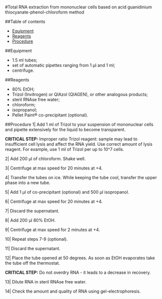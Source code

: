 #Total RNA extraction from mononuclear cells based on acid guanidinium thiocyanate-phenol-chloroform method

##Table of contents
 * [Equipment](https://github.com/repseqio/protocols/blob/master/Total%20RNA%20extraction%20based%20on%20acid%20guanidinium%20thiocyanate-phenol-chloroform%20method.md#equipment)
 * [Reagents](https://github.com/repseqio/protocols/blob/master/Total%20RNA%20extraction%20based%20on%20acid%20guanidinium%20thiocyanate-phenol-chloroform%20method.md#reagents)
 * [Procedure](https://github.com/repseqio/protocols/blob/master/Total%20RNA%20extraction%20based%20on%20acid%20guanidinium%20thiocyanate-phenol-chloroform%20method.md#procedure)
 
##Equipment
 * 1.5 ml tubes;
 * set of automatic pipettes ranging from 1 µl and 1 ml;
 * centrifuge.
 
##Reagents
 * 80% EtOH;
 * Trizol (Invitrogen) or QIAzol (QIAGEN), or other analogous products;
 * steril RNAse free water;
 * chloroform;
 * isopropanol;
 * Pellet Paint® co-precipitant (optional).
 
##Procedure
1| Add 1 ml of Trizol to your suspension of mononuclear cells and pipette extensively for the liquid to become transparent.

**CRITICAL STEP:** Improper ratio Trizol reagent: sample may lead to insufficient cell lysis and affect the RNA yield. Use correct amount of lysis reagent. For example, use 1 ml of Trizol per up to 10^7 cells.

2| Add 200 µl of chloroform. Shake well. 

3| Centrifuge at max speed for 20 minutes at +4.

4| Transfer the tubes on ice. While keeping the tube cool, transfer the upper phase into a new tube.

5| Add 1 µl of co-precipitant (optional) and 500 µl isopropanol.

6| Centrifuge at max speed for 20 minutes at +4.

7| Discard the supernatant.

8| Add 200 µl  80% EtOH.

9| Centrifuge at max speed for 2 minutes at +4.

10| Repeat steps 7-9 (optional).

11| Discard the supernatant.

12| Place the tube opened at 50 degrees. As soon as EtOH evaporates take the tube off the thermostat.

**CRITICAL STEP:** Do not overdry RNA - it leads to a decrease in recovery. 

13| Dilute RNA in steril RNAse free water.

14| Check the amount and quality of RNA using gel-electrophoresis.





 
 
